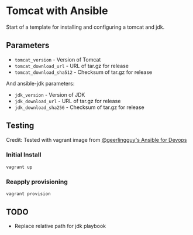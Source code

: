 # Tomcat with Ansible

Start of a template for installing and configuring a tomcat and jdk.

## Parameters

 * `tomcat_version` - Version of Tomcat
 * `tomcat_download_url` - URL of tar.gz for release
 * `tomcat_download_sha512` - Checksum of tar.gz for release

And ansible-jdk parameters:
 * `jdk_version` - Version of JDK
 * `jdk_download_url` - URL of tar.gz for release
 * `jdk_download_sha256` - Checksum of tar.gz for release

## Testing

Credit: Tested with vagrant image from [@geerlingguy's Ansible for Devops](https://github.com/geerlingguy/ansible-for-devops)

### Initial Install
```
vagrant up
```

### Reapply provisioning
```
vagrant provision
```

## TODO

 * Replace relative path for jdk playbook
